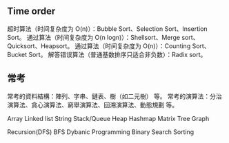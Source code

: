 
## Time order
超时算法（时间复杂度为 O(n)）：Bubble Sort、Selection Sort、Insertion Sort。
通过算法（时间复杂度为 O(n logn)）：Shellsort、Merge sort、Quicksort、Heapsort。
通过算法（时间复杂度为 O(n)）：Counting Sort、Bucket Sort。
解答错误算法（普通基数排序只适合非负数）：Radix sort。


## 常考
常考的資料結構：陣列、字串、鏈表、樹（如二元樹） 等。
常考的演算法：分治演算法、貪心演算法、窮舉演算法、回溯演算法、動態規劃 等。

Array
Linked list
String
Stack/Queue
Heap
Hashmap
Matrix
Tree
Graph

Recursion(DFS)
BFS
Dybanic Programming
Binary Search
Sorting